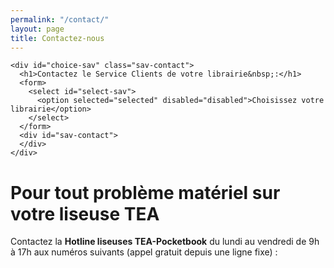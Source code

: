 ```yaml
---
permalink: "/contact/"
layout: page
title: Contactez-nous
---
```


    <div id="choice-sav" class="sav-contact">
      <h1>Contactez le Service Clients de votre librairie&nbsp;:</h1>
      <form>
        <select id="select-sav">
          <option selected="selected" disabled="disabled">Choisissez votre librairie</option>
        </select>
      </form>
      <div id="sav-contact">
      </div>
    </div>
  </div>
  
  <div id="sav-pb">
    <div class="sav-contact">
      <h1>Pour tout problème matériel sur votre liseuse TEA</h1>
      <p>Contactez la <strong>Hotline liseuses TEA-Pocketbook</strong> du lundi au vendredi de 9h à 17h aux numéros suivants (appel gratuit depuis une ligne fixe) :</p>
      <div id="contact-pb"></div>
    </div>
  </div>
